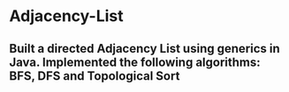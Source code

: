 # Adjacency-List
## Built a directed Adjacency List using generics in Java. Implemented the following algorithms: BFS, DFS and Topological Sort 
